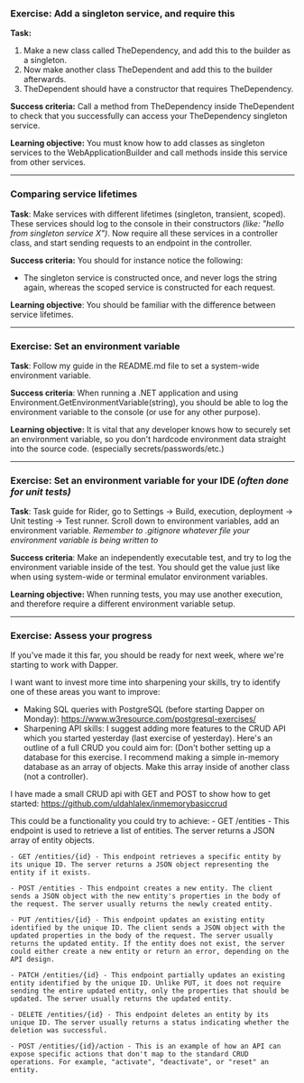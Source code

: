 ### Exercise: Add a singleton service, and require this

**Task:** 
1. Make a new class called TheDependency, and add this to the builder as a singleton. 
2. Now make another class TheDependent and add this to the builder afterwards. 
3. TheDependent should have a constructor that requires TheDependency. 

**Success criteria:** 
Call a method from TheDependency inside TheDependent to check that you successfully can access your TheDependency singleton service.

**Learning objective:** You must know how to add classes as singleton services to the WebApplicationBuilder and call methods inside this service from other services.

---


### Comparing service lifetimes

**Task**: Make services with different lifetimes (singleton, transient, scoped). These services should log to the console in their constructors *(like: "hello from singleton service X")*. Now require all these services in a controller class, and start sending requests to an endpoint in the controller.

**Success criteria:** You should for instance notice the following:
- The singleton service is constructed once, and never logs the string again, whereas the scoped service is constructed for each request.

**Learning objective**: You should be familiar with the difference between service lifetimes.

---

### Exercise: Set an environment variable

**Task**: Follow my guide in the README.md file to set a system-wide environment variable.

**Success criteria**: When running a .NET application and using Environment.GetEnvironmentVariable(string),
you should be able to log the environment variable to the console (or use for any other purpose).

**Learning objective:** It is vital that any developer knows how to securely set an environment variable, so you don't hardcode environment data straight into the source code. (especially secrets/passwords/etc.)

---

### Exercise: Set an environment variable for your IDE *(often done for unit tests)*

**Task**: Task guide for Rider, go to Settings -> Build, execution, deployment -> Unit testing -> Test runner. Scroll down to environment variables, add an environment variable.
*Remember to .gitignore whatever file your environment variable is being written to*

**Success criteria**: Make an independently executable test, and try to log the environment variable inside of the test. You should get the value just like when using system-wide or terminal emulator environment variables.

**Learning objective:** When running tests, you may use another execution, and therefore require a different environment variable setup.

---

### Exercise: Assess your progress

If you've made it this far, you should be ready for next week, where we're starting to work with Dapper.

I want want to invest more time into sharpening your skills, try to identify one of these areas you want to improve:

- Making SQL queries with PostgreSQL (before starting Dapper on Monday): https://www.w3resource.com/postgresql-exercises/ 
- Sharpening API skills: I suggest adding more features to the CRUD API which you started yesterday (last exercise of yesterday). Here's an outline of a full CRUD you could aim for: 
(Don't bother setting up a database for this exercise. I recommend making a simple in-memory database as an array of objects. Make this array inside of another class (not a controller).

I have made a small CRUD api with GET and POST to show how to get started: https://github.com/uldahlalex/inmemorybasiccrud

This could be a functionality you could try to achieve:
    - GET /entities - This endpoint is used to retrieve a list of entities. The server returns a JSON array of entity objects.

    - GET /entities/{id} - This endpoint retrieves a specific entity by its unique ID. The server returns a JSON object representing the entity if it exists.

    - POST /entities - This endpoint creates a new entity. The client sends a JSON object with the new entity's properties in the body of the request. The server usually returns the newly created entity.

    - PUT /entities/{id} - This endpoint updates an existing entity identified by the unique ID. The client sends a JSON object with the updated properties in the body of the request. The server usually returns the updated entity. If the entity does not exist, the server could either create a new entity or return an error, depending on the API design.

    - PATCH /entities/{id} - This endpoint partially updates an existing entity identified by the unique ID. Unlike PUT, it does not require sending the entire updated entity, only the properties that should be updated. The server usually returns the updated entity.

    - DELETE /entities/{id} - This endpoint deletes an entity by its unique ID. The server usually returns a status indicating whether the deletion was successful.

    - POST /entities/{id}/action - This is an example of how an API can expose specific actions that don't map to the standard CRUD operations. For example, "activate", "deactivate", or "reset" an entity.